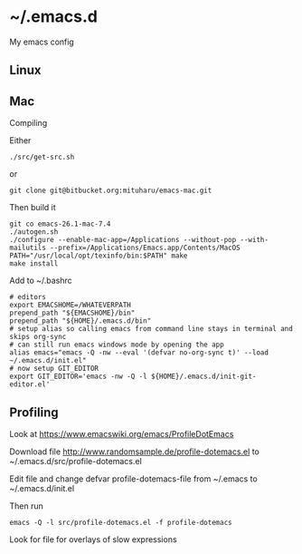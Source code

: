 # ~/.emacs.d

My emacs config

## Linux



## Mac

Compiling

Either

```
./src/get-src.sh
```
or

```
git clone git@bitbucket.org:mituharu/emacs-mac.git
```

Then build it

```
git co emacs-26.1-mac-7.4
./autogen.sh
./configure --enable-mac-app=/Applications --without-pop --with-mailutils --prefix=/Applications/Emacs.app/Contents/MacOS
PATH="/usr/local/opt/texinfo/bin:$PATH" make
make install
```

Add to ~/.bashrc
```
# editors
export EMACSHOME=/WHATEVERPATH
prepend_path "${EMACSHOME}/bin"
prepend_path "${HOME}/.emacs.d/bin"
# setup alias so calling emacs from command line stays in terminal and skips org-sync
# can still run emacs windows mode by opening the app
alias emacs="emacs -Q -nw --eval '(defvar no-org-sync t)' --load ~/.emacs.d/init.el"
# now setup GIT_EDITOR
export GIT_EDITOR='emacs -nw -Q -l ${HOME}/.emacs.d/init-git-editor.el'
```


## Profiling

Look at https://www.emacswiki.org/emacs/ProfileDotEmacs

Download file http://www.randomsample.de/profile-dotemacs.el to
~/.emacs.d/src/profile-dotemacs.el

Edit file and change defvar profile-dotemacs-file from ~/.emacs to
~/.emacs.d/init.el

Then run

```
emacs -Q -l src/profile-dotemacs.el -f profile-dotemacs
```

Look for file for overlays of slow expressions
